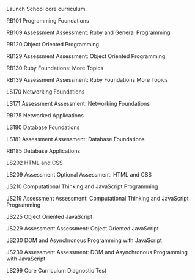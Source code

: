 Launch School core curriculum.

RB101	Programming Foundations

RB109	Assessment Assessment: Ruby and General Programming

RB120	Object Oriented Programming

RB129	Assessment Assessment: Object Oriented Programming

RB130	Ruby Foundations: More Topics

RB139	Assessment Assessment: Ruby Foundations More Topics

LS170	Networking Foundations

LS171	Assessment Assessment: Networking Foundations

RB175	Networked Applications

LS180	Database Foundations

LS181	Assessment Assessment: Database Foundations

RB185	Database Applications

LS202	HTML and CSS

LS209	Assessment Optional Assessment: HTML and CSS

JS210	Computational Thinking and JavaScript Programming

JS219	Assessment Assessment: Computational Thinking and JavaScript Programming

JS225	Object Oriented JavaScript

JS229	Assessment Assessment: Object Oriented JavaScript

JS230	DOM and Asynchronous Programming with JavaScript

JS239	Assessment Assessment: DOM and Asynchronous Programming with JavaScript

LS299	Core Curriculum Diagnostic Test
